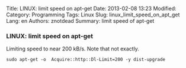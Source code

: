 Title: LINUX: limit speed on apt-get
Date: 2013-02-08 13:23
Modified: 
Category: Programming
Tags: Linux
Slug: linux_limit_speed_on_apt_get
Lang: en
Authors: znotdead
Summary: limit speed of apt-get

### LINUX: limit speed on apt-get

Limiting speed to near 200 kB/s. Note that not exactly.
```
sudo apt-get -o  Acquire::http::Dl-Limit=200 -y dist-upgrade
```
